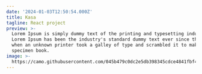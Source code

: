 ```yaml
---
date: '2024-01-03T12:50:54.000Z'
title: Kasa
tagline: React project
preview: >-
  Lorem Ipsum is simply dummy text of the printing and typesetting industry.
  Lorem Ipsum has been the industry's standard dummy text ever since the 1500s,
  when an unknown printer took a galley of type and scrambled it to make a type
  specimen book.
image: >-
  https://camo.githubusercontent.com/045b479c0dc2e5db398345cdce4841fbf4ff9027be7456f4c17b50f83bf71ba5/68747470733a2f2f757365722e6f632d7374617469632e636f6d2f75706c6f61642f323032322f30362f32342f31363536303839393736393930365f46525f3831315f50385f42616e6e65722d4b617361253230253238312532392e706e67
---
```


